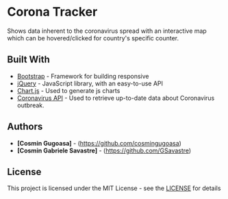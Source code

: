 # Corona Tracker

Shows data inherent to the coronavirus spread with an interactive map which can be hovered/clicked for country's specific counter.

## Built With

* [Bootstrap](https://getbootstrap.com/docs/4.4/getting-started/introduction/) - Framework for building responsive
* [jQuery](https://jquery.com/) - JavaScript library, with an easy-to-use API
* [Chart.js](https://www.chartjs.org/) - Used to generate js charts
* [Coronavirus API](https://github.com/ExpDev07/coronavirus-tracker-api) - Used to retrieve up-to-date data about Coronavirus outbreak.

## Authors

* **[Cosmin Gugoasa]** - (https://github.com/cosmingugoasa)
* **[Cosmin Gabriele Savastre]** - (https://github.com/GSavastre)

## License

This project is licensed under the MIT License - see the [LICENSE](https://it.wikipedia.org/wiki/Licenza_MIT) for details

